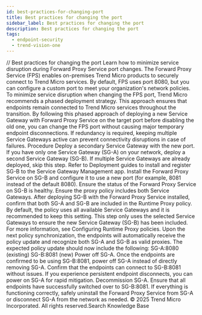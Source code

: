 ```yaml
---
id: best-practices-for-changing-port
title: Best practices for changing the port
sidebar_label: Best practices for changing the port
description: Best practices for changing the port
tags:
  - endpoint-security
  - trend-vision-one
---
```


/*<![CDATA[*/ $('#title').html($('meta[name=map-description]').attr('content')); /*]]>*/ Best practices for changing the port Learn how to minimize service disruption during Forward Proxy Service port changes. The Forward Proxy Service (FPS) enables on-premises Trend Micro products to securely connect to Trend Micro services. By default, FPS uses port 8080, but you can configure a custom port to meet your organization's network policies. To minimize service disruption when changing the FPS port, Trend Micro recommends a phased deployment strategy. This approach ensures that endpoints remain connected to Trend Micro services throughout the transition. By following this phased approach of deploying a new Service Gateway with Forward Proxy Service on the target port before disabling the old one, you can change the FPS port without causing major temporary endpoint disconnections. If redundancy is required, keeping multiple Service Gateways active can prevent connectivity disruptions in case of failures. Procedure Deploy a secondary Service Gateway with the new port. If you have only one Service Gateway (SG-A) on your network, deploy a second Service Gateway (SG-B). If multiple Service Gateways are already deployed, skip this step. Refer to Deployment guides to install and register SG-B to the Service Gateway Management app. Install the Forward Proxy Service on SG-B and configure it to use a new port (for example, 8081 instead of the default 8080). Ensure the status of the Forward Proxy Service on SG-B is healthy. Ensure the proxy policy includes both Service Gateways. After deploying SG-B with the Forward Proxy Service installed, confirm that both SG-A and SG-B are included in the Runtime Proxy policy. By default, the policy uses all available Service Gateways and it is recommended to keep this setting. This step only uses the selected Service Gateways to ensure the new Service Gateway (SG-B) has been included. For more information, see Configuring Runtime Proxy policies. Upon the next policy synchronization, the endpoints will automatically receive the policy update and recognize both SG-A and SG-B as valid proxies. The expected policy update should now include the following: SG-A:8080 (existing) SG-B:8081 (new) Power off SG-A. Once the endpoints are confirmed to be using SG-B:8081, power off SG-A instead of directly removing SG-A. Confirm that the endpoints can connect to SG-B:8081 without issues. If you experience persistent endpoint disconnects, you can power on SG-A for rapid mitigation. Decommission SG-A. Ensure that all endpoints have successfully switched over to SG-B:8081. If everything is functioning correctly, safely uninstall the Forward Proxy Service from SG-A or disconnect SG-A from the network as needed. © 2025 Trend Micro Incorporated. All rights reserved.Search Knowledge Base